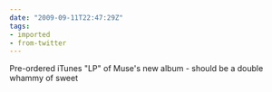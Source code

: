 ```yaml
---
date: "2009-09-11T22:47:29Z"
tags:
- imported
- from-twitter
---
```

Pre-ordered iTunes "LP" of Muse's new album - should be a double whammy of sweet
